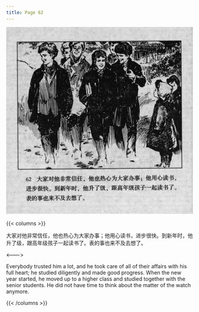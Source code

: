 ```yaml
---
title: Page 62
---
```


![biao page](./../../images/biao/seifert0726_biao_0066_062.jpg)

{{< columns >}}

大家对他非常信任，他也热心为大家办事；他用心读书，进步很快。到新年时，他升了级，跟高年级孩子一起读书了。表的事也来不及去想了。

<--->

Everybody trusted him a lot, and he took care of all of their affairs with his full heart; he studied diligently and made good progress. When the new year started, he moved up to a higher class and studied together with the senior students. He did not have time to think about the matter of the watch anymore.

{{< /columns >}}
